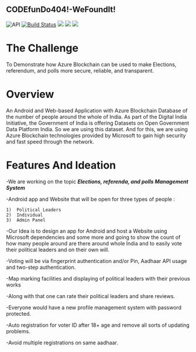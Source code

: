 ## CODEfunDo404!-WeFoundIt!

 ![API](https://img.shields.io/badge/API-17%2B-blue.svg?style=flat)
 [![Build Status](https://travis-ci.org/googlesamples/google-services.svg?branch=master)](https://travis-ci.org/googlesamples/google-services)
 ![](https://img.shields.io/badge/-Java-brightgreen.svg)
 ![](https://img.shields.io/badge/-XML-blue.svg)
 ![](https://img.shields.io/badge/Android%20SDK%20Version-28.0.0-brightgreen.svg)
 
 # The Challenge
  To Demonstrate how Azure Blockchain can be used to make Elections, referendum, and polls more secure, reliable, and transparent.

 # Overview
  An Android and Web-based Application with Azure Blockchain Database of the number of people around the whole of India. As part of the Digital India Initiative, the Government of India is offering Datasets on Open Government Data Platform India. So we are using this dataset. And for this, we are using Azure Blockchain technologies provided by Microsoft to gain high security and fast speed through the network.
  
  # Features And Ideation
  -We are working on the topic ***Elections, referenda, and polls Management System***
  
  -Android app and Website that will be open for three types of people :
  
    1)  Political Leaders
    2)  Individual
    3)  Admin Panel
    
 -Our Idea is to design an app for Android and host a Website using Microsoft dependencies and some more and going to show the count of   how many people around are there around whole India and to easily vote their political leaders and on their own will.

 -Voting will be via fingerprint authentication and/or Pin, Aadhaar API usage and two-step authentication.
 
 -Map marking facilities and displaying of political leaders with their previous works
 
 -Along with that one can rate their political leaders and share reviews.
 
 -Everyone would have a new profile management system with password protected.
 
 -Auto registration for voter ID after 18+ age and remove all sorts of updating problems.
 
 -Avoid multiple registrations on same aadhaar.
  
